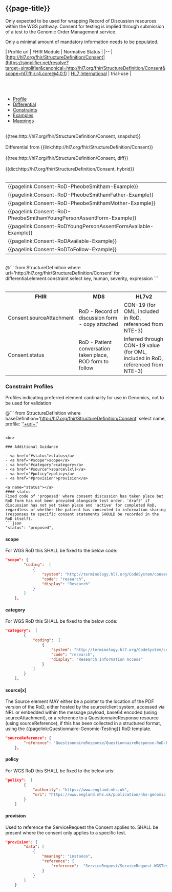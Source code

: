## {{page-title}}

Only expected to be used for wrapping Record of Discussion resources within the WGS pathway. Consent for testing is implied through submission of a test to the Genomic Order Management service.

Only a minimal amount of mandatory information needs to be populated. 

| Profile url | FHIR Module | Normative Status |
|--
| [http://hl7.org/fhir/StructureDefinition/Consent](https://simplifier.net/resolve?target=simplifier&canonical=http://hl7.org/fhir/StructureDefinition/Consent&scope=hl7.fhir.r4.core@4.0.1) | [HL7 International]() | trial-use |

<br>

<br>

<div class="nhsd-!t-margin-bottom-6">
    <ul class="nav nav-tabs" role="tablist">
        <li role="presentation" class="active">
            <a href="#Profile" role="tab" data-toggle="tab">Profile</a>
        </li>
        <li role="presentation">
            <a href="#Differential" role="tab" data-toggle="tab">Differential</a>
        </li>
        <li role="presentation">
            <a href="#Constraints" role="tab" data-toggle="tab">Constraints</a>
        </li>
        <li role="presentation">
            <a href="#Examples" role="tab" data-toggle="tab">Examples</a>
        </li>
        <li role="presentation">
            <a href="#Mappings" role="tab" data-toggle="tab">Mappings</a>
        </li>
    </ul>
    <div class="tab-content snippet">
        <div id="Profile" role="tabpanel" class="tab-pane active">
            <br />
            {{tree:http://hl7.org/fhir/StructureDefinition/Consent, snapshot}}
        </div>
        <div id="Differential" role="tabpanel" class="tab-pane">
         <br />
         Differential from {{link:http://hl7.org/fhir/StructureDefinition/Consent}} <br>
            <br />
            {{tree:http://hl7.org/fhir/StructureDefinition/Consent, diff}}
        </div>
        <div id="Dictionary" role="tabpanel" class="tab-pane">
            <br />
            {{dict:http://hl7.org/fhir/StructureDefinition/Consent, hybrid}}
        </div>
        <div id="Examples" role="tabpanel" class="tab-pane">
            <br />
            <table>
                <tr>
                    <td>
                    {{pagelink:Consent-RoD-PheobeSmitham-Example}}
                    </td>
                </tr>
                <tr>
                    <td>
                    {{pagelink:Consent-RoD-PheobeSmithamFather-Example}}
                    </td>
                </tr>
                <tr>
                    <td>
                    {{pagelink:Consent-RoD-PheobeSmithamMother-Example}}
                    </td>
                </tr>
                <tr>
                    <td>
                    {{pagelink:Consent-RoD-PheobeSmithamYoungPersonAssentForm-Example}}
                    </td>
                </tr>
                <tr>
                    <td>
                    {{pagelink:Consent-RoDYoungPersonAssentFormAvailable-Example}}
                    </td>
                </tr>
                <tr>
                    <td>
                    {{pagelink:Consent-RoDAvailable-Example}}
                    </td>
                </tr>
                <tr>
                    <td>
                    {{pagelink:Consent-RoDToFollow-Example}}
                    </td>
                </tr>
            </table>
        </div>
        <div id="Constraints" role="tabpanel" class="tab-pane">
            <br />
            @```
            from StructureDefinition
            where url='http://hl7.org/fhir/StructureDefinition/Consent'
            for differential.element.constraint
            select key, human, severity, expression
            ```
        </div>
        <div id="Mappings" role="tabpanel" class="tab-pane">
            <br />
                <table class="assets">
                    <tr><th>FHIR</th><th>MDS</th><th>HL7v2</th></tr>
                    <tr><td>Consent.sourceAttachment</td><td>RoD - Record of discussion form - copy attached</td><td>CON-19 (for OML, included in RoD, referenced from NTE-3)</td></tr>
                    <tr><td>Consent.status</td><td>RoD - Patient conversation taken place, ROD form to follow</td><td>Inferred through CON-19 value (for OML, included in RoD, referenced from NTE-3)</td></tr>
                </table>
        </div>
    </div>
</div>


### Constraint Profiles
Profiles indicating preferred element cardinality for use in Genomics, not to be used for validation

@```
from StructureDefinition
where baseDefinition='http://hl7.org/fhir/StructureDefinition/Consent' 
select name, profile: '<a href="https://simplifier.net/resolve?target=simplifier&scope=NHS-Digital-FHIR-Genomics-Implementation-Guide@current&canonical='+ url + '">'+url+'</a>'
```

<br>

### Additional Guidance

- <a href="#status">status</a>
- <a href="#scope">scope</a>
- <a href="#category">category</a>
- <a href="#source">source\[x\]</a>
- <a href="#policy">policy</a>
- <a href="#provision">provision</a>

<a name="status"></a>
#### status
Fixed code of 'proposed' where consent discussion has taken place but RoD form has not been provided alongside test order. 'draft' if discussion has not yet taken place and 'active' for completed RoD, regardless of whether the patient has consented to information sharing (responses to specific consent statements SHOULD be recorded in the RoD itself).
```json
"status": "proposed",
```

<a name="scope"></a>
#### scope
For WGS RoD this SHALL be fixed to the below code:
```json
"scope": {
        "coding":  [
            {
                "system": "http://terminology.hl7.org/CodeSystem/consentscope",
                "code": "research",
                "display": "Research"
            }
        ]
    },
```

<a name="category"></a>
#### category
For WGS RoD this SHALL be fixed to the below code:
```json
"category":  [
        {
            "coding":  [
                {
                    "system": "http://terminology.hl7.org/CodeSystem/consentcategorycodes",
                    "code": "research",
                    "display": "Research Information Access"
                }
            ]
        }
    ],
```

<a name="source"></a>
#### source\[x\]
The Source element MAY either be a pointer to the location of the PDF version of the RoD, either hosted by the source/client system, accessed via NRL or embedded within the message payload, base64 encoded (using sourceAttachment), or a reference to a QuestionnaireResponse resource (using sourceReference), if this has been collected in a structured format, using the {{pagelink:Questionnaire-Genomic-Testing}} RoD template.
```json
"sourceReference": {
        "reference": "QuestionnaireResponse/QuestionnaireResponse-RoD-Example"
    },
```

<a name="policy"></a>
#### policy
For WGS RoD this SHALL be fixed to the below uris:
```json
"policy":  [
        {
            "authority": "https://www.england.nhs.uk",
            "uri": "https://www.england.nhs.uk/publication/nhs-genomic-medicine-service-record-of-discussion-form"
        }
    ]
```

<a name="provision"></a>
#### provision
Used to reference the ServiceRequest the Consent applies to. SHALL be present where the consent only applies to a specific test.
```json
"provision": {
        "data": [
            {
                "meaning": "instance",
                "reference": { 
                    "reference":  "ServiceRequest/ServiceRequest-WGSTestOrderForm-Example"
                }
            }
        ]
    }
```